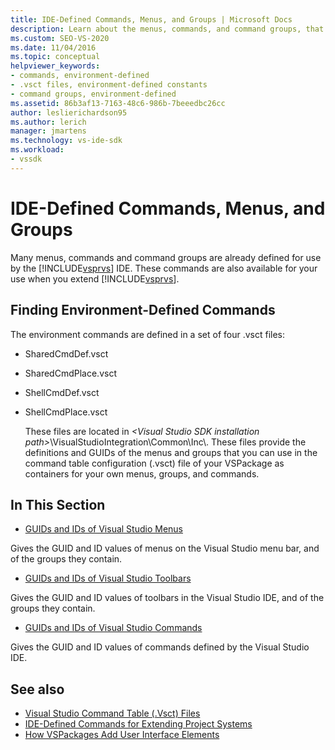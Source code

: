 ```yaml
---
title: IDE-Defined Commands, Menus, and Groups | Microsoft Docs
description: Learn about the menus, commands, and command groups, that are defined in the Visual Studio integrated development environment (IDE).
ms.custom: SEO-VS-2020
ms.date: 11/04/2016
ms.topic: conceptual
helpviewer_keywords:
- commands, environment-defined
- .vsct files, environment-defined constants
- command groups, environment-defined
ms.assetid: 86b3af13-7163-48c6-986b-7beeedbc26cc
author: leslierichardson95
ms.author: lerich
manager: jmartens
ms.technology: vs-ide-sdk
ms.workload:
- vssdk
---
```

# IDE-Defined Commands, Menus, and Groups
Many menus, commands and command groups are already defined for use by the [!INCLUDE[vsprvs](../../code-quality/includes/vsprvs_md.md)] IDE. These commands are also available for your use when you extend [!INCLUDE[vsprvs](../../code-quality/includes/vsprvs_md.md)].

## Finding Environment-Defined Commands
 The environment commands are defined in a set of four .vsct files:

- SharedCmdDef.vsct

- SharedCmdPlace.vsct

- ShellCmdDef.vsct

- ShellCmdPlace.vsct

  These files are located in *\<Visual Studio SDK installation path>*\VisualStudioIntegration\Common\Inc\\. These files provide the definitions and GUIDs of the menus and groups that you can use in the command table configuration (.vsct) file of your VSPackage as containers for your own menus, groups, and commands.

## In This Section
- [GUIDs and IDs of Visual Studio Menus](../../extensibility/internals/guids-and-ids-of-visual-studio-menus.md)

 Gives the GUID and ID values of menus on the Visual Studio menu bar, and of the groups they contain.

- [GUIDs and IDs of Visual Studio Toolbars](../../extensibility/internals/guids-and-ids-of-visual-studio-toolbars.md)

 Gives the GUID and ID values of toolbars in the Visual Studio IDE, and of the groups they contain.

- [GUIDs and IDs of Visual Studio Commands](../../extensibility/internals/guids-and-ids-of-visual-studio-commands.md)

 Gives the GUID and ID values of commands defined by the Visual Studio IDE.

## See also
- [Visual Studio Command Table (.Vsct) Files](../../extensibility/internals/visual-studio-command-table-dot-vsct-files.md)
- [IDE-Defined Commands for Extending Project Systems](../../extensibility/internals/ide-defined-commands-for-extending-project-systems.md)
- [How VSPackages Add User Interface Elements](../../extensibility/internals/how-vspackages-add-user-interface-elements.md)
